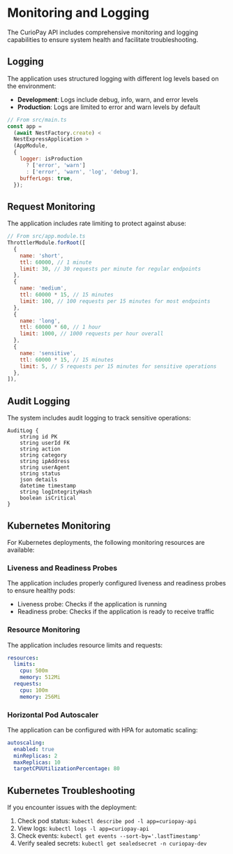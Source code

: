 # Monitoring and Logging

The CurioPay API includes comprehensive monitoring and logging capabilities to ensure system health and facilitate troubleshooting.

## Logging

The application uses structured logging with different log levels based on the environment:

- **Development**: Logs include debug, info, warn, and error levels
- **Production**: Logs are limited to error and warn levels by default

```javascript
// From src/main.ts
const app =
  (await NestFactory.create) <
  NestExpressApplication >
  (AppModule,
  {
    logger: isProduction
      ? ['error', 'warn']
      : ['error', 'warn', 'log', 'debug'],
    bufferLogs: true,
  });
```

## Request Monitoring

The application includes rate limiting to protect against abuse:

```javascript
// From src/app.module.ts
ThrottlerModule.forRoot([
  {
    name: 'short',
    ttl: 60000, // 1 minute
    limit: 30, // 30 requests per minute for regular endpoints
  },
  {
    name: 'medium',
    ttl: 60000 * 15, // 15 minutes
    limit: 100, // 100 requests per 15 minutes for most endpoints
  },
  {
    name: 'long',
    ttl: 60000 * 60, // 1 hour
    limit: 1000, // 1000 requests per hour overall
  },
  {
    name: 'sensitive',
    ttl: 60000 * 15, // 15 minutes
    limit: 5, // 5 requests per 15 minutes for sensitive operations
  },
]),
```

## Audit Logging

The system includes audit logging to track sensitive operations:

```
AuditLog {
    string id PK
    string userId FK
    string action
    string category
    string ipAddress
    string userAgent
    string status
    json details
    datetime timestamp
    string logIntegrityHash
    boolean isCritical
}
```

## Kubernetes Monitoring

For Kubernetes deployments, the following monitoring resources are available:

### Liveness and Readiness Probes

The application includes properly configured liveness and readiness probes to ensure healthy pods:

- Liveness probe: Checks if the application is running
- Readiness probe: Checks if the application is ready to receive traffic

### Resource Monitoring

The application includes resource limits and requests:

```yaml
resources:
  limits:
    cpu: 500m
    memory: 512Mi
  requests:
    cpu: 100m
    memory: 256Mi
```

### Horizontal Pod Autoscaler

The application can be configured with HPA for automatic scaling:

```yaml
autoscaling:
  enabled: true
  minReplicas: 2
  maxReplicas: 10
  targetCPUUtilizationPercentage: 80
```

## Kubernetes Troubleshooting

If you encounter issues with the deployment:

1. Check pod status: `kubectl describe pod -l app=curiopay-api`
2. View logs: `kubectl logs -l app=curiopay-api`
3. Check events: `kubectl get events --sort-by='.lastTimestamp'`
4. Verify sealed secrets: `kubectl get sealedsecret -n curiopay-dev`
